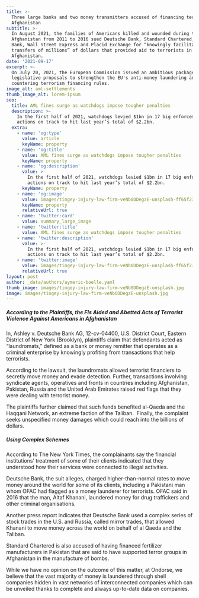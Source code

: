 ```yaml
---
title: >-
  Three large banks and two money transmitters accused of financing terorrism in
  Afghanistan
subtitle: >-
  In August 2021, the families of Americans killed and wounded during the war in
  Afghanistan from 2011 to 2016 sued Deutsche Bank, Standard Chartered, Danske
  Bank, Wall Street Express and Placid Exchange for “knowingly facilitated
  transfers of millions” of dollars that provided aid to terrorists in
  Afghanistan.
date: '2021-09-17'
excerpt: >-
  On July 20, 2021, the European Commission issued an ambitious package of
  legislative proposals to strengthen the EU's anti-money laundering and
  countering terrorism financing rules. 
image_alt: aml-settlements
thumb_image_alt: lorem-ipsum
seo:
  title: AML fines surge as watchdogs impose tougher penalties
  description: >-
    In the first half of 2021, watchdogs levied $1bn in 17 big enforcement
    actions on track to hit last year’s total of $2.2bn.
  extra:
    - name: 'og:type'
      value: article
      keyName: property
    - name: 'og:title'
      value: AML fines surge as watchdogs impose tougher penalties
      keyName: property
    - name: 'og:description'
      value: >-
        In the first half of 2021, watchdogs levied $1bn in 17 big enforcement
        actions on track to hit last year’s total of $2.2bn.
      keyName: property
    - name: 'og:image'
      value: images/tingey-injury-law-firm-veNb0DDegzE-unsplash-ff65f236.jpg
      keyName: property
      relativeUrl: true
    - name: 'twitter:card'
      value: summary_large_image
    - name: 'twitter:title'
      value: AML fines surge as watchdogs impose tougher penalties
    - name: 'twitter:description'
      value: >-
        In the first half of 2021, watchdogs levied $1bn in 17 big enforcement
        actions on track to hit last year’s total of $2.2bn.
    - name: 'twitter:image'
      value: images/tingey-injury-law-firm-veNb0DDegzE-unsplash-ff65f236.jpg
      relativeUrl: true
layout: post
author: _data/authors/aymeric-boelle.yaml
thumb_image: images/tingey-injury-law-firm-veNb0DDegzE-unsplash.jpg
image: images/tingey-injury-law-firm-veNb0DDegzE-unsplash.jpg
---
```

##### According to the Plaintiffs, the FIs Aided and Abetted Acts of Terrorist Violence Against Americans in Afghanistan

In, Ashley v. Deutsche Bank AG, 12-cv-04400, U.S. District Court, Eastern District of New York (Brooklyn), plaintiffs claim that defendants acted as “laundromats,” defined as a bank or money remitter that operates as a criminal enterprise by knowingly profiting from transactions that help terrorists.  

According to the lawsuit, the laundromats allowed terrorist financiers to secretly move money and evade detection. Further, transactions involving syndicate agents, operatives and fronts in countries including Afghanistan, Pakistan, Russia and the United Arab Emirates raised red flags that they were dealing with terrorist money.

The plaintiffs further claimed that such funds benefited al-Qaeda and the Haqqani Network, an extreme faction of the Taliban.  Finally, the complaint seeks unspecified money damages which could reach into the billions of dollars.

##### Using Complex Schemes

According to The New York Times, the complainants say the financial institutions’ treatment of some of their clients indicated that they understood how their services were connected to illegal activities.  

Deutsche Bank, the suit alleges, charged higher-than-normal rates to move money around the world for some of its clients, including a Pakistani man whom OFAC had flagged as a money launderer for terrorists. OFAC said in 2016 that the man, Altaf Khanani, laundered money for drug traffickers and other criminal organisations.

Another press report indicates that Deutsche Bank used a complex series of stock trades in the U.S. and Russia, called mirror trades, that allowed Khanani to move money across the world on behalf of al Qaeda and the Taliban.

Standard Chartered is also accused of having financed fertilizer manufacturers in Pakistan that are said to have supported terror groups in Afghanistan in the manufacture of bombs.

While we have no opinion on the outcome of this matter, at Ondorse, we believe that the vast majority of money is laundered through shell companies hidden in vast networks of interconnected companies which can be unveiled thanks to complete and always up-to-date data on companies.
